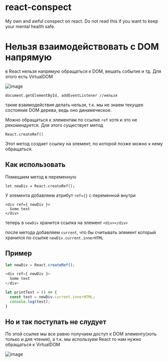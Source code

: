 # react-conspect
My own and awful conspect on react. Do not read this if you want to keep your mental health safe.

# Нельзя взаимодействовать с DOM напрямую

в React нельзя напрямую обращаться к DOM, вешать события и тд. Для этого есть VirtualDOM

![image](//yadi.sk/i/CC63YHO4NeoyrQ)

```JSX
document.getElementById, addEventListener //нельзя
```
такие взаимодействия делать нельзя, т.к. мы не знаем текущее состояние DOM дерева, ведь оно динамеческое.

Можно обращаться к элементам по ссылке ```ref``` хотя и это не рекомендуется. Для этого существует метод 
```JSX
React.createRef()
```
Этот метод создает ссылку на элемент, по которой позже можно к нему обращаться.

## Как использовать
Помещаем метод в переменную
```JSX
let newDiv = React.createRef();
```


У элемента добавляем атрибут ```ref={}``` с переменной внутри

```JSX
<div ref={ newDiv }>
  Some text
</div>
```
теперь в ```newDiv``` хранится ссылка на элемент `<div></div>`

после метода добавляем ```current```, что бы считывать элемент который хранится по ссылке
```newDiv.current.innerHTML```

## Пример
```javascript
let newDiv = React.createRef();

<div ref={ newDiv }>
  Some text
</div>

let printText = () => {
  const text = newDiv.current.innerHTML;
  console.log(text);
}
```

## Но и так поступать не слудует

По этой ссылке мы все равно получаем доступ к DOM элементу(хоть только и для чтения), а т.к. мы используем React то нам нужно обращаться к VirtualDOM

![image](//yadi.sk/i/CC63YHO4NeoyrQ)


